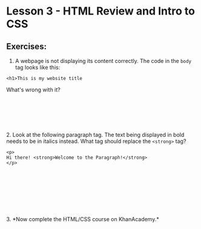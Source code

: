 # Lesson 3 - HTML Review and Intro to CSS
## Exercises:
1. A webpage is not displaying its content correctly. The code in the `body` tag looks like this:
```
<h1>This is my website title
```

What's wrong with it?
<br>
<br>
<br>
<br>
<br>
<br>
<br>
2. Look at the following paragraph tag. The text being displayed in bold needs to be in italics instead. What tag should replace the `<strong>` tag?

```
<p>
Hi there! <strong>Welcome to the Paragraph!</strong>
</p>
```
<br>
<br>
<br>
<br>
<br>
<br>
<br>
3. *Now complete the HTML/CSS course on KhanAcademy.*
